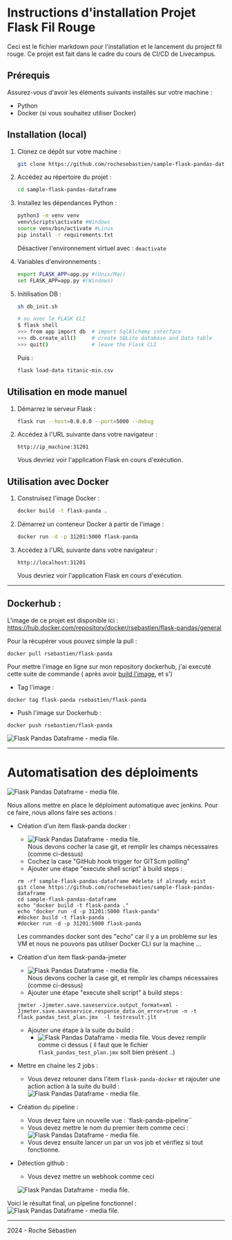 # Instructions d'installation Projet Flask Fil Rouge

Ceci est le fichier markdown pour l'installation et le lancement du project fil rouge. Ce projet est fait dans le cadre du cours de CI/CD de Livecampus.

## Prérequis

Assurez-vous d'avoir les éléments suivants installés sur votre machine :

- Python
- Docker (si vous souhaitez utiliser Docker)

## Installation (local)

1. Clonez ce dépôt sur votre machine :

    ```bash
    git clone https://github.com/rochesebastien/sample-flask-pandas-dataframe.git
    ```

2. Accédez au répertoire du projet :

    ```bash
    cd sample-flask-pandas-dataframe
    ```

3. Installez les dépendances Python :

    ```bash
    python3 -m venv venv
    venv\Scripts\activate #Windows
    source venv/bin/activate #Linux
    pip install -r requirements.txt
    ```
    Désactiver l'environnement virtuel avec : `deactivate`

4. Variables d'environnements :   

    ```bash
    export FLASK_APP=app.py #(Unix/Mac)
    set FLASK_APP=app.py #(Windows)
    ```

4. Initilisation DB : 
    ```bash
    sh db_init.sh 

    # ou avec le FLASK CLI
    $ flask shell
    >>> from app import db  # import SqlAlchemy interface 
    >>> db.create_all()     # create SQLite database and Data table 
    >>> quit()              # leave the Flask CLI  
    ```
    Puis : 
    ```bash
    flask load-data titanic-min.csv
    ```

## Utilisation en mode manuel

1. Démarrez le serveur Flask :

    ```bash
    flask run --host=0.0.0.0 --port=5000 --debug
    ```

2. Accédez à l'URL suivante dans votre navigateur :

    ```
    http://ip_machine:31201
    ```

    Vous devriez voir l'application Flask en cours d'exécution.

## Utilisation avec Docker

1. Construisez l'image Docker :

    ```bash
    docker build -t flask-panda .
    ```

2. Démarrez un conteneur Docker à partir de l'image :

    ```bash
    docker run -d -p 31201:5000 flask-panda
    ```

3. Accédez à l'URL suivante dans votre navigateur :

    ```
    http://localhost:31201
    ```

    Vous devriez voir l'application Flask en cours d'exécution.

----

## Dockerhub : 

L'image de ce projet est disponible ici : https://hub.docker.com/repository/docker/rsebastien/flask-pandas/general

Pour la récupérer vous pouvez simple la pull : 
```
docker pull rsebastien/flask-panda
```

Pour mettre l'image en ligne sur mon repository dockerhub, j'ai executé cette suite de commande 
( après avoir  [build l'image](#Utilisation-avec-Docker), et s')

- Tag l'image : 

```
docker tag flask-panda rsebastien/flask-panda
```
- Push l'image sur Dockerhub :
```
docker push rsebastien/flask-panda
```

![Flask Pandas Dataframe - media file.](https://raw.githubusercontent.com//rochesebastien/sample-flask-pandas-dataframe/main/media/docker-hub.png)

---

# Automatisation des déploiments 

![Flask Pandas Dataframe - media file.](https://raw.githubusercontent.com//rochesebastien/sample-flask-pandas-dataframe/main/media/jenkins-home.png)

Nous allons mettre en place le déploiment automatique avec jenkins. Pour ce faire, nous allons faire ses actions : 
- Création d'un item flask-panda docker : 
    - ![Flask Pandas Dataframe - media file.](https://raw.githubusercontent.com//rochesebastien/sample-flask-pandas-dataframe/main/media/panda-docker1.png)  
    Nous devons cocher la case git, et remplir les champs nécessaires (comme ci-dessus)
    - Cochez la case "GitHub hook trigger for GITScm polling"
    - Ajouter une étape "execute shell script" à build steps : 
    ```
    rm -rf sample-flask-pandas-dataframe #delete if already exist
    git clone https://github.com/rochesebastien/sample-flask-pandas-dataframe
    cd sample-flask-pandas-dataframe
    echo "docker build -t flask-panda ."
    echo "docker run -d -p 31201:5000 flask-panda"
    #docker build -t flask-panda .
    #docker run -d -p 31201:5000 flask-panda
    ```
    Les commandes docker sont des "echo" car il y a un problème sur les VM et nous ne pouvons pas utiliser Docker CLI sur la machine ...

- Création d'un item flask-panda-jmeter
    - ![Flask Pandas Dataframe - media file.](https://raw.githubusercontent.com//rochesebastien/sample-flask-pandas-dataframe/main/media/panda-docker1.png)  
    Nous devons cocher la case git, et remplir les champs nécessaires (comme ci-dessus)
    - Ajouter une étape "execute shell script" à build steps : 
    ```
    jmeter -Jjmeter.save.saveservice.output_format=xml -Jjmeter.save.saveservice.response_data.on_error=true -n -t flask_pandas_test_plan.jmx  -l testresult.jlt
    ```
    - Ajouter une étape à la suite du build : 
        - ![Flask Pandas Dataframe - media file.](https://raw.githubusercontent.com//rochesebastien/sample-flask-pandas-dataframe/main/media/panda-docker2.png) 
        Vous devez remplir comme ci dessus ( il faut que le fichier `flask_pandas_test_plan.jmx` soit bien présent ..)

- Mettre en chaine les 2 jobs : 
    - Vous devez retouner dans l'item `flask-panda-docker` et rajouter une action action à la suite du build : 
    ![Flask Pandas Dataframe - media file.](https://raw.githubusercontent.com//rochesebastien/sample-flask-pandas-dataframe/main/media/panda-docker2.png) 

- Création du pipeline : 
    - Vous devez faire un nouvelle vue : `flask-panda-pipeline``
    - Vous devez mettre le nom du premier item comme ceci : 
    ![Flask Pandas Dataframe - media file.](https://raw.githubusercontent.com//rochesebastien/sample-flask-pandas-dataframe/main/media/jenkins1.png) 
    - Vous devez ensuite lancer un par un vos job et vérifiez si tout fonctionne.

- Détection github : 
    - Vous devez mettre un webhook comme ceci 

    ![Flask Pandas Dataframe - media file.](https://raw.githubusercontent.com//rochesebastien/sample-flask-pandas-dataframe/main/media/github.png) 

Voici le résultat final, un pipeline fonctionnel : 
    ![Flask Pandas Dataframe - media file.](https://raw.githubusercontent.com//rochesebastien/sample-flask-pandas-dataframe/main/media/jenkins2.png) 

----



2024 - Roche Sébastien 